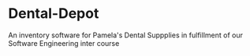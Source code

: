 # Dental-Depot
An inventory software for Pamela's Dental Suppplies in fulfillment of our Software Engineering inter course
